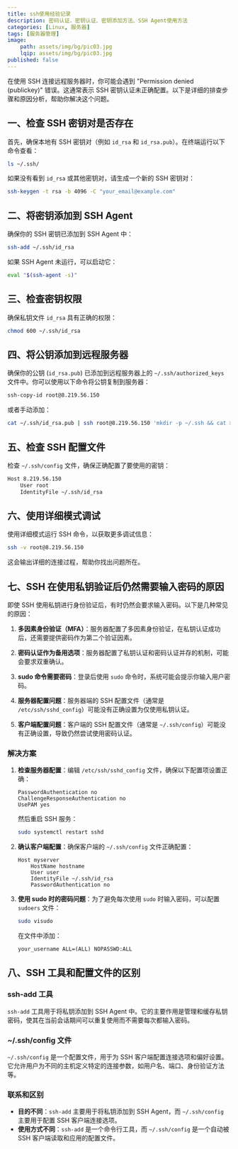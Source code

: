 ```yaml
---
title: ssh使用经验记录
description: 密码认证、密钥认证、密钥添加方法、SSH Agent使用方法
categories: [Linux, 服务器]
tags: [服务器管理]
image: 
    path: assets/img/bg/pic03.jpg
    lqip: assets/img/bg/pic03.jpg
published: false
---
```



在使用 SSH 连接远程服务器时，你可能会遇到 "Permission denied (publickey)" 错误。这通常表示 SSH 密钥认证未正确配置。以下是详细的排查步骤和原因分析，帮助你解决这个问题。

## 一、检查 SSH 密钥对是否存在

首先，确保本地有 SSH 密钥对（例如 `id_rsa` 和 `id_rsa.pub`）。在终端运行以下命令查看：

```sh
ls ~/.ssh/
```

如果没有看到 `id_rsa` 或其他密钥对，请生成一个新的 SSH 密钥对：

```sh
ssh-keygen -t rsa -b 4096 -C "your_email@example.com"
```

## 二、将密钥添加到 SSH Agent

确保你的 SSH 密钥已添加到 SSH Agent 中：

```sh
ssh-add ~/.ssh/id_rsa
```

如果 SSH Agent 未运行，可以启动它：

```sh
eval "$(ssh-agent -s)"
```

## 三、检查密钥权限

确保私钥文件 `id_rsa` 具有正确的权限：

```sh
chmod 600 ~/.ssh/id_rsa
```

## 四、将公钥添加到远程服务器

确保你的公钥 (`id_rsa.pub`) 已添加到远程服务器上的 `~/.ssh/authorized_keys` 文件中。你可以使用以下命令将公钥复制到服务器：

```sh
ssh-copy-id root@8.219.56.150
```

或者手动添加：

```sh
cat ~/.ssh/id_rsa.pub | ssh root@8.219.56.150 'mkdir -p ~/.ssh && cat >> ~/.ssh/authorized_keys'
```

## 五、检查 SSH 配置文件

检查 `~/.ssh/config` 文件，确保正确配置了要使用的密钥：

```sh
Host 8.219.56.150
    User root
    IdentityFile ~/.ssh/id_rsa
```

## 六、使用详细模式调试

使用详细模式运行 SSH 命令，以获取更多调试信息：

```sh
ssh -v root@8.219.56.150
```

这会输出详细的连接过程，帮助你找出问题所在。

## 七、SSH 在使用私钥验证后仍然需要输入密码的原因

即使 SSH 使用私钥进行身份验证后，有时仍然会要求输入密码。以下是几种常见的原因：

1. **多因素身份验证（MFA）**：服务器配置了多因素身份验证，在私钥认证成功后，还需要提供密码作为第二个验证因素。
   
2. **密码认证作为备用选项**：服务器配置了私钥认证和密码认证并存的机制，可能会要求双重确认。

3. **sudo 命令需要密码**：登录后使用 `sudo` 命令时，系统可能会提示你输入用户密码。

4. **服务器配置问题**：服务器端的 SSH 配置文件（通常是 `/etc/ssh/sshd_config`）可能没有正确设置为仅使用私钥认证。

5. **客户端配置问题**：客户端的 SSH 配置文件（通常是 `~/.ssh/config`）可能没有正确设置，导致仍然尝试使用密码认证。

### 解决方案

1. **检查服务器配置**：编辑 `/etc/ssh/sshd_config` 文件，确保以下配置项设置正确：

    ```plaintext
    PasswordAuthentication no
    ChallengeResponseAuthentication no
    UsePAM yes
    ```

    然后重启 SSH 服务：

    ```sh
    sudo systemctl restart sshd
    ```

2. **确认客户端配置**：确保客户端的 `~/.ssh/config` 文件正确配置：

    ```plaintext
    Host myserver
        HostName hostname
        User user
        IdentityFile ~/.ssh/id_rsa
        PasswordAuthentication no
    ```

3. **使用 sudo 时的密码问题**：为了避免每次使用 `sudo` 时输入密码，可以配置 `sudoers` 文件：

    ```sh
    sudo visudo
    ```

    在文件中添加：

    ```plaintext
    your_username ALL=(ALL) NOPASSWD:ALL
    ```

## 八、SSH 工具和配置文件的区别

### ssh-add 工具

`ssh-add` 工具用于将私钥添加到 SSH Agent 中。它的主要作用是管理和缓存私钥密码，使其在当前会话期间可以重复使用而不需要每次都输入密码。

### ~/.ssh/config 文件

`~/.ssh/config` 是一个配置文件，用于为 SSH 客户端配置连接选项和偏好设置。它允许用户为不同的主机定义特定的连接参数，如用户名、端口、身份验证方法等。

### 联系和区别

- **目的不同**：`ssh-add` 主要用于将私钥添加到 SSH Agent，而 `~/.ssh/config` 主要用于配置 SSH 客户端连接选项。
- **使用方式不同**：`ssh-add` 是一个命令行工具，而 `~/.ssh/config` 是一个自动被 SSH 客户端读取和应用的配置文件。

